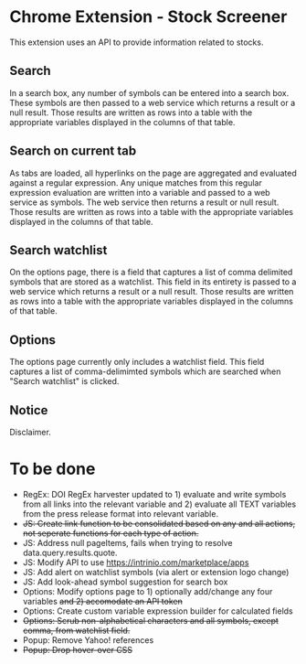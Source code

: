 # Chrome Extension - Stock Screener
This extension uses an API to provide information related to stocks.

## Search
In a search box, any number of symbols can be entered into a search box. These symbols are then passed to a web service which returns a result or a null result. Those results are written as rows into a table with the appropriate variables displayed in the columns of that table.

## Search on current tab
As tabs are loaded, all hyperlinks on the page are aggregated and evaluated against a regular expression. Any unique matches from this regular expression evaluation are written into a variable and passed to a web service as symbols. The web service then returns a result or null result. Those results are written as rows into a table with the appropriate variables displayed in the columns of that table.

## Search watchlist
On the options page, there is a field that captures a list of comma delimited symbols that are stored as a watchlist. This field in its entirety is passed to a web service which returns a result or a null result. Those results are written as rows into a table with the appropriate variables displayed in the columns of that table.

## Options
The options page currently only includes a watchlist field. This field captures a list of comma-delimimted symbols which are searched when "Search watchlist" is clicked.

## Notice
Disclaimer.

# To be done
- RegEx: DOI RegEx harvester updated to 1) evaluate and write symbols from all links into the relevant variable and 2) evaluate all TEXT variables from the press release format into relevant variable.
- ~~JS: Create link function to be consolidated based on any and all actions, not seperate functions for each type of action.~~
- JS: Address null pageItems, fails when trying to resolve data.query.results.quote.
- JS: Modify API to use https://intrinio.com/marketplace/apps
- JS: Add alert on watchlist symbols (via alert or extension logo change)
- JS: Add look-ahead symbol suggestion for search box
- Options: Modify options page to 1) optionally add/change any four variables ~~and 2) accomodate an API token~~
- Options: Create custom variable expression builder for calculated fields
- ~~Options: Scrub non-alphabetical characters and all symbols, except comma, from watchlist field.~~
- Popup: Remove Yahoo! references
- ~~Popup: Drop hover-over CSS~~

